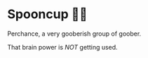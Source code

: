 # Spooncup 🥄🥤

Perchance, a very gooberish group of goober.

That brain power is *NOT* getting used.
